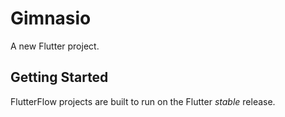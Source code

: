 # Gimnasio

A new Flutter project.

## Getting Started

FlutterFlow projects are built to run on the Flutter _stable_ release.
